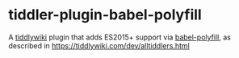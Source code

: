 # tiddler-plugin-babel-polyfill
A [tiddlywiki](https://github.com/Jermolene/TiddlyWiki5) plugin that adds ES2015+ support via [babel-polyfill](https://cdnjs.com/libraries/babel-polyfill), as described in https://tiddlywiki.com/dev/alltiddlers.html


